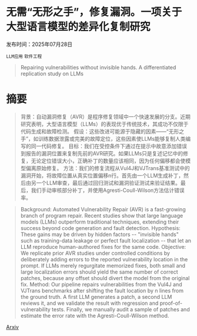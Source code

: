 # 无需“无形之手”，修复漏洞。一项关于大型语言模型的差异化复制研究

发布时间：2025年07月28日

`LLM应用` `软件工程`

> Repairing vulnerabilities without invisible hands. A differentiated replication study on LLMs

# 摘要

> 背景：自动漏洞修复（AVR）是程序修复领域中一个快速发展的分支。近期研究表明，大型语言模型（LLMs）的表现优于传统技术，其成功不仅限于代码生成和故障检测。
    假设：这些改进可能源于隐藏的因素——“无形之手”，如训练数据泄露或完美的故障定位，这些因素使LLMs能够复制人类编写的同一代码修复。
    目标：我们在受控条件下通过在提示中故意添加错误到报告的漏洞位置来复制先前的AVR研究。如果LLMs只是复述记忆中的修复，无论定位错误大小，正确补丁的数量应该相同，因为任何偏移都会使模型偏离原始修复。
    方法：我们的修复流程从Vul4J和VJTrans基准测试中的漏洞开始，将故障位置从真实位置偏移n行。首先由一个LLM生成补丁，然后由另一个LLM审查，最后通过回归测试和漏洞验证测试来验证结果。最后，我们手动审核部分补丁，并使用Agresti-Coull-Wilson方法估计错误率。
    

> Background: Automated Vulnerability Repair (AVR) is a fast-growing branch of program repair. Recent studies show that large language models (LLMs) outperform traditional techniques, extending their success beyond code generation and fault detection.
  Hypothesis: These gains may be driven by hidden factors -- "invisible hands" such as training-data leakage or perfect fault localization -- that let an LLM reproduce human-authored fixes for the same code.
  Objective: We replicate prior AVR studies under controlled conditions by deliberately adding errors to the reported vulnerability location in the prompt. If LLMs merely regurgitate memorized fixes, both small and large localization errors should yield the same number of correct patches, because any offset should divert the model from the original fix.
  Method: Our pipeline repairs vulnerabilities from the Vul4J and VJTrans benchmarks after shifting the fault location by n lines from the ground truth. A first LLM generates a patch, a second LLM reviews it, and we validate the result with regression and proof-of-vulnerability tests. Finally, we manually audit a sample of patches and estimate the error rate with the Agresti-Coull-Wilson method.

[Arxiv](https://arxiv.org/abs/2507.20977)